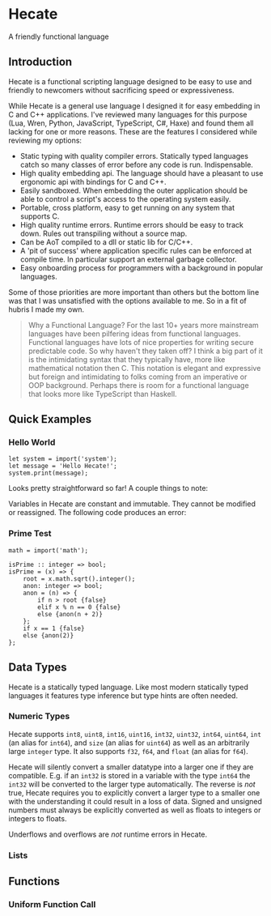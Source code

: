 # Hecate
A friendly functional language

## Introduction
Hecate is a functional scripting language designed to be easy to use and friendly to newcomers without sacrificing speed or expressiveness.

While Hecate is a general use language I designed it for easy embedding in C and C++ applications. I've reviewed many languages for this purpose (Lua, Wren, Python, JavaScript, TypeScript, C#, Haxe) and found them all lacking for one or more reasons. These are the features I considered while reviewing my options:

- Static typing with quality compiler errors. Statically typed languages catch so many classes of error before any code is run. Indispensable. 
- High quality embedding api. The language should have a pleasant to use ergonomic api with bindings for C and C++.
- Easily sandboxed. When embedding the outer application should be able to control a script's access to the operating system easily.
- Portable, cross platform, easy to get running on any system that supports C.
- High quality runtime errors. Runtime errors should be easy to track down. Rules out transpiling without a source map.
- Can be AoT compiled to a dll or static lib for C/C++.
- A 'pit of success' where application specific rules can be enforced at compile time. In particular support an external garbage collector.
- Easy onboarding process for programmers with a background in popular languages.

Some of those priorities are more important than others but the bottom line was that I was unsatisfied with the options available to me. So in a fit of hubris I made my own.

> Why a Functional Language? For the last 10+ years more mainstream languages have been pilfering ideas from functional languages. Functional languages have lots of nice properties for writing secure predictable code. So why haven't they taken off? I think a big part of it is the intimidating syntax that they typically have, more like mathematical notation then C. This notation is elegant and expressive but foreign and intimidating to folks coming from an imperative or OOP background. Perhaps there is room for a functional language that looks more like TypeScript than Haskell.

## Quick Examples

### Hello World

```
let system = import('system');
let message = 'Hello Hecate!';
system.print(message);
```

Looks pretty straightforward so far! A couple things to note:

Variables in Hecate are constant and immutable. They cannot be modified or reassigned. The following code produces an error:

### Prime Test

```
math = import('math');

isPrime :: integer => bool;
isPrime = (x) => {
    root = x.math.sqrt().integer();
    anon: integer => bool;
    anon = (n) => {
        if n > root {false} 
        elif x % n == 0 {false} 
        else {anon(n + 2)}
    };
    if x == 1 {false}
    else {anon(2)}
};
```

## Data Types
Hecate is a statically typed language. Like most modern statically typed languages it features type inference but type hints are often needed.

### Numeric Types
Hecate supports `int8`, `uint8`, `int16`, `uint16`, `int32`, `uint32`, `int64`, `uint64`, `int` (an alias for `int64`), and `size` (an alias for `uint64`) as well as an arbitrarily large `integer` type.
It also supports `f32`, `f64`, and `float` (an alias for `f64`).

Hecate will silently convert a smaller datatype into a larger one if they are compatible. E.g. if an `int32` is stored in a variable with the type `int64` the `int32` will be converted to the larger type automatically. The reverse is *not* true, Hecate requires you to explicitly convert a larger type to a smaller one with the understanding it could result in a loss of data. Signed and unsigned numbers must always be explicitly converted as well as floats to integers or integers to floats.

Underflows and overflows are *not* runtime errors in Hecate.

### Lists

## Functions

### Uniform Function Call